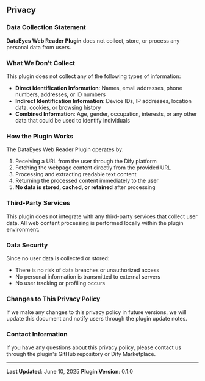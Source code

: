 ## Privacy

### Data Collection Statement

**DataEyes Web Reader Plugin** does not collect, store, or process any personal data from users.

### What We Don't Collect

This plugin does not collect any of the following types of information:

- **Direct Identification Information**: Names, email addresses, phone numbers, addresses, or ID numbers
- **Indirect Identification Information**: Device IDs, IP addresses, location data, cookies, or browsing history
- **Combined Information**: Age, gender, occupation, interests, or any other data that could be used to identify individuals

### How the Plugin Works

The DataEyes Web Reader Plugin operates by:

1. Receiving a URL from the user through the Dify platform
2. Fetching the webpage content directly from the provided URL
3. Processing and extracting readable text content
4. Returning the processed content immediately to the user
5. **No data is stored, cached, or retained** after processing

### Third-Party Services

This plugin does not integrate with any third-party services that collect user data. All web content processing is performed locally within the plugin environment.

### Data Security

Since no user data is collected or stored:

- There is no risk of data breaches or unauthorized access
- No personal information is transmitted to external servers
- No user tracking or profiling occurs

### Changes to This Privacy Policy

If we make any changes to this privacy policy in future versions, we will update this document and notify users through the plugin update notes.

### Contact Information

If you have any questions about this privacy policy, please contact us through the plugin's GitHub repository or Dify Marketplace.

---

**Last Updated**: June 10, 2025
**Plugin Version**: 0.1.0
